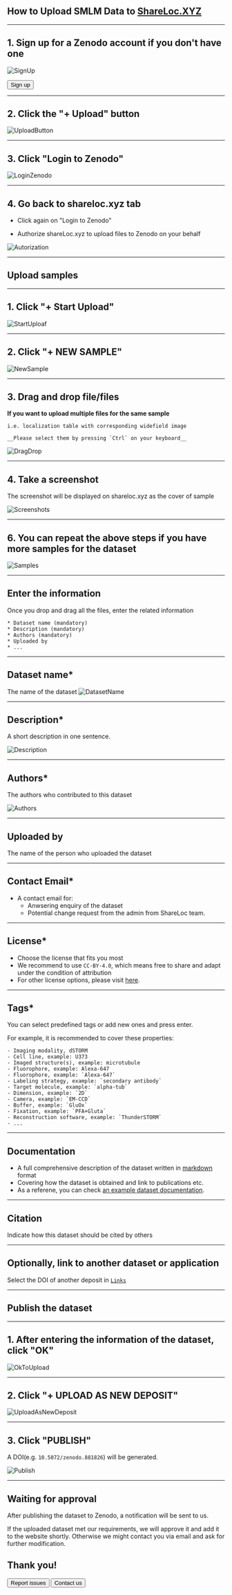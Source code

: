 ## How to Upload SMLM Data to [ShareLoc.XYZ](https://shareloc.xyz/)

-----
## 1. Sign up for a Zenodo account if you don't have one

![SignUp](https://user-images.githubusercontent.com/56833522/125953132-bc78a816-f188-4f3e-9baf-da1f01241637.png)

<button class="button" onclick=" window.open('https://sandbox.zenodo.org/signup/','_blank')">Sign up</button>

-----
## 2. Click the "+ Upload" button

![UploadButton](https://user-images.githubusercontent.com/56833522/125954526-35af5e75-d703-4e7d-9595-10b6b49b0134.png)

-----
## 3. Click "Login to Zenodo"

![LoginZenodo](https://user-images.githubusercontent.com/56833522/125955630-674beae5-6244-4b19-a3a6-773f8e588827.png)

-----
## 4. Go back to shareloc.xyz tab

* Click again on "Login to Zenodo"

* Authorize shareLoc.xyz to upload files to Zenodo on your behalf

![Autorization](https://user-images.githubusercontent.com/56833522/125964039-8ea981ec-f64c-4ec4-b824-7137f46d1c33.png)


-----
## Upload samples


-----
## 1. Click "+ Start Upload" 

![StartUploaf](https://user-images.githubusercontent.com/56833522/125957037-559f98c4-0e4f-4a09-8435-0a1a163c2e71.png)


-----
## 2. Click "+ NEW SAMPLE" 

![NewSample](https://user-images.githubusercontent.com/56833522/125957398-ef3bd589-4f20-4c8f-9934-a757e34d28cb.png)


-----
## 3. Drag and drop file/files  

 __If you want to upload multiple files for the same sample__

    i.e. localization table with corresponding widefield image

    __Please select them by pressing `Ctrl` on your keyboard__
    
![DragDrop](https://user-images.githubusercontent.com/56833522/125959033-2cad304e-8290-4ce8-a8b8-dd5c9df32d98.png)


-----
## 4. Take a screenshot

The screenshot will be displayed on shareloc.xyz as the cover of sample

![Screenshots](https://user-images.githubusercontent.com/56833522/125961151-b7b03560-6fc5-4284-961a-913dec206935.png)

-----
## 6. You can repeat the above steps if you have more samples for the dataset

![Samples](https://user-images.githubusercontent.com/56833522/125964728-95ace040-6727-48b9-94d9-b1124c2fde74.png)


-----
## Enter the information

Once you drop and drag all the files, enter the related information
 
    * Dataset name (mandatory)
    * Description (mandatory)
    * Authors (mandatory)
    * Uploaded by
    * ...


-----
## Dataset name*
The name of the dataset
![DatasetName](https://user-images.githubusercontent.com/56833522/125962550-b266075d-a61d-4760-af16-b9bb76424d03.png)


-----
## Description*
A short description in one sentence. 

![Description](https://user-images.githubusercontent.com/56833522/125964758-116bca0a-67e5-4882-9d03-6e236995f09c.png)

-----
## Authors*

The authors who contributed to this dataset

![Authors](https://user-images.githubusercontent.com/56833522/125966518-e52d206d-ad4f-42c1-be80-26ce0c2a842c.png)


-----

## Uploaded by

The name of the person who uploaded the dataset


-----
## Contact Email*
* A contact email for:
    * Anwsering enquiry of the dataset
    * Potential change request from the admin from ShareLoc team.


-----
## License*

* Choose the license that fits you most
* We recommend to use `CC-BY-4.0`, which means free to share and adapt under the condition of attribution
* For other license options, please visit [here](https://spdx.org/licenses).

-----
## Tags*

You can select predefined tags or add new ones and press enter.

For example, it is recommended to cover these properties:

    - Imaging modality, dSTORM
    - Cell line, example: U373
    - Imaged structure(s), example: microtubule
    - Fluorophore, example: Alexa-647
    - Fluorophore, example: `Alexa-647`
    - Labeling strategy, example: `secondary antibody`
    - Target molecule, example: `alpha-tub`
    - Dimension, example: `2D`
    - Camera, example: `EM-CCD`
    - Buffer, example: `GluOx`
    - Fixation, example: `PFA+Gluta`
    - Reconstruction software, example: `ThunderSTORM`
    - ...

-----
## Documentation

* A full comprehensive description of the dataset written in [markdown](https://guides.github.com/features/mastering-markdown/) format
* Covering how the dataset is obtained and link to publications etc.
* As a referene, you can check [an example dataset documentation](https://github.com/imodpasteur/ShareLoc.XYZ/blob/main/docs/example-dataset-documentation.md).

-----
## Citation

Indicate how this dataset should be cited by others


-----
## Optionally, link to another dataset or application
Select the DOI of another deposit in [`Links`](#Links)
<!-- ![LinkedDeposit](https://user-images.githubusercontent.com/56833522/125967908-eff5da6b-69f6-4796-a3bb-92cb0df9bd0d.png)
 -->

-----
## Publish the dataset

-----
## 1. After entering the information of the dataset, click "OK"

![OkToUpload](https://user-images.githubusercontent.com/56833522/125968206-8b45a726-e09e-4077-9412-7f282a4d4832.png)


-----
## 2. Click "+ UPLOAD AS NEW DEPOSIT"

![UploadAsNewDeposit](https://user-images.githubusercontent.com/56833522/125969201-4e221879-d81f-4608-8853-f9df7bd4ff1b.png)


-----
## 3. Click "PUBLISH"
A DOI(e.g. `10.5072/zenodo.881826`) will be generated.

![Publish](https://user-images.githubusercontent.com/56833522/125970391-c132d758-fb01-4d67-89a3-ea7a89c9f0d6.png)


-----
## Waiting for approval
After publishing the dataset to Zenodo, a notification will be sent to us.

If the uploaded dataset met our requirements, we will approve it and add it to the website shortly. Otherwise we might contact you via email and ask for further modification.

## Thank you!

<button class="button" onclick=" window.open('https://github.com/imodpasteur/ShareLoc.XYZ/issues','_blank')">Report issues</button>
<button class="button" onclick=" window.open('https://oeway.typeform.com/to/rdkPmd','_blank')">Contact us</button>


